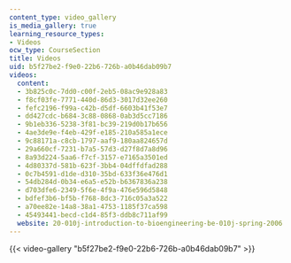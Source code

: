 ```yaml
---
content_type: video_gallery
is_media_gallery: true
learning_resource_types:
- Videos
ocw_type: CourseSection
title: Videos
uid: b5f27be2-f9e0-22b6-726b-a0b46dab09b7
videos:
  content:
  - 3b825c0c-7dd0-c00f-2eb5-08ac9e928a83
  - f8cf03fe-7771-440d-86d3-3017d32ee260
  - fefc2196-f99a-c42b-d5df-6603b41f53e7
  - dd427cdc-b684-3c88-0868-0ab3d5cc7186
  - 9b1eb336-5238-3f81-bc39-219d0b17b656
  - 4ae3de9e-f4eb-429f-e185-210a585a1ece
  - 9c88171a-c8cb-1797-aaf9-180aa824657d
  - 29a660cf-7231-b7a5-57d3-d27f8d7a8d96
  - 8a93d224-5aa6-f7cf-3157-e7165a3501ed
  - 4d80337d-581b-623f-3bb4-04dffdfad288
  - 0c7b4591-d1de-d310-35bd-633f36e476d1
  - 54db284d-0b34-e6a5-e52b-b6367836a238
  - d703dfe6-2349-5f6e-4f9a-476e596d5848
  - bdfef3b6-bf5b-f768-8dc3-716c05a3a522
  - a70ee82e-14a8-38a1-4753-1185f37ca598
  - 45493441-becd-c1d4-85f3-ddb8c711af99
  website: 20-010j-introduction-to-bioengineering-be-010j-spring-2006
---
```



{{< video-gallery "b5f27be2-f9e0-22b6-726b-a0b46dab09b7" >}}

